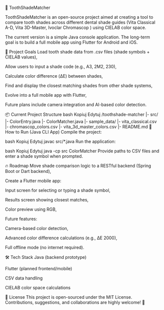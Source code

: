 🦷 ToothShadeMatcher

ToothShadeMatcher is an open-source project aimed at creating a tool to compare tooth shades across different dental shade guides (Vita Classical A-D, Vita 3D-Master, Ivoclar Chromascop ) using CIELAB color space.

The current version is a simple Java console application.
The long-term goal is to build a full mobile app using Flutter for Android and iOS.

🎯 Project Goals
Load tooth shade data from .csv files (shade symbols + CIELAB values),

Allow users to input a shade code (e.g., A3, 2M2, 230),

Calculate color difference (ΔE) between shades,

Find and display the closest matching shades from other shade systems,

Evolve into a full mobile app with Flutter,

Future plans include camera integration and AI-based color detection.

📦 Current Project Structure
bash
Kopiuj
Edytuj
/toothshade-matcher
  |- src/
      |- ColorEntry.java
      |- ColorMatcher.java
  |- sample_data/
      |- vita_classical.csv
      |- chromascop_colors.csv
      |- vita_3d_master_colors.csv
  |- README.md
🚀 How to Run (Java CLI App)
Compile the project:

bash
Kopiuj
Edytuj
javac src/*.java
Run the application:

bash
Kopiuj
Edytuj
java -cp src ColorMatcher
Provide paths to CSV files and enter a shade symbol when prompted.

🔥 Roadmap
 Move shade comparison logic to a RESTful backend (Spring Boot or Dart backend),

 Create a Flutter mobile app:

Input screen for selecting or typing a shade symbol,

Results screen showing closest matches,

Color preview using RGB,

 Future features:

Camera-based color detection,

Advanced color difference calculations (e.g., ΔE 2000),

Full offline mode (no internet required).

🛠️ Tech Stack
Java (backend prototype)

Flutter (planned frontend/mobile)

CSV data handling

CIELAB color space calculations

📜 License
This project is open-sourced under the MIT License.
Contributions, suggestions, and collaborations are highly welcome! 🤝

